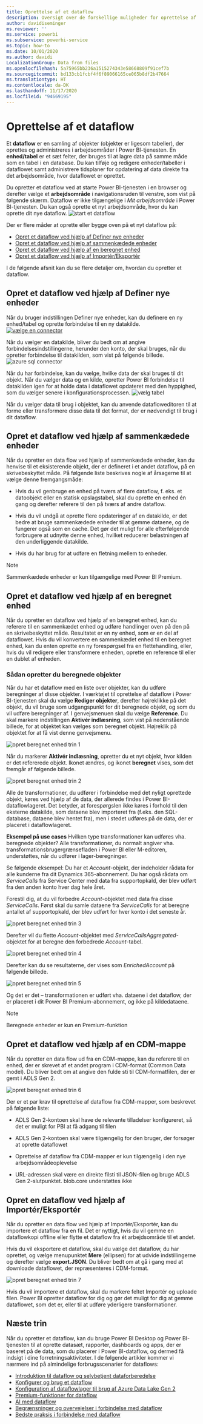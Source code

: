 ```yaml
---
title: Oprettelse af et dataflow
description: Oversigt over de forskellige muligheder for oprettelse af et dataflow
author: davidiseminger
ms.reviewer: ''
ms.service: powerbi
ms.subservice: powerbi-service
ms.topic: how-to
ms.date: 10/01/2020
ms.author: davidi
LocalizationGroup: Data from files
ms.openlocfilehash: 5a75965bb236a1515274343e58668809f91cef7b
ms.sourcegitcommit: bd133cb1fcbf4f6f89066165ce065b8df2b47664
ms.translationtype: HT
ms.contentlocale: da-DK
ms.lasthandoff: 11/17/2020
ms.locfileid: "94669195"
---
```

# <a name="creating-a-dataflow"></a>Oprettelse af et dataflow
Et **dataflow** er en samling af objekter (objekter er ligesom tabeller), der oprettes og administreres i arbejdsområder i Power BI-tjenesten. En **enhed/tabel** er et sæt felter, der bruges til at lagre data på samme måde som en tabel i en database. Du kan tilføje og redigere enheder/tabeller i dataflowet samt administrere tidsplaner for opdatering af data direkte fra det arbejdsområde, hvor dataflowet er oprettet.

Du opretter et dataflow ved at starte Power BI-tjenesten i en browser og derefter vælge et **arbejdsområde** i navigationsruden til venstre, som vist på følgende skærm. Dataflow er ikke tilgængelige i *Mit arbejdsområde* i Power BI-tjenesten. Du kan også oprette et nyt arbejdsområde, hvor du kan oprette dit nye dataflow.
![start et dataflow](media/dataflows-create/create-options.png)

Der er flere måder at oprette eller bygge oven på et nyt dataflow på:

* [Opret et dataflow ved hjælp af Definer nye enheder](#create-a-dataflow-using-define-new-entities)
* [Opret et dataflow ved hjælp af sammenkædede enheder](#create-a-dataflow-using-linked-entities)
* [Opret et dataflow ved hjælp af en beregnet enhed](#create-a-dataflow-using-a-computed-entity)
* [Opret et dataflow ved hjælp af Importér/Eksportér](#create-a-dataflow-using-importexport)

I de følgende afsnit kan du se flere detaljer om, hvordan du opretter et dataflow.

## <a name="create-a-dataflow-using-define-new-entities"></a>Opret et dataflow ved hjælp af Definer nye enheder

Når du bruger indstillingen Definer nye enheder, kan du definere en ny enhed/tabel og oprette forbindelse til en ny datakilde.
[ ![vælge en connector](media/dataflows-create/create-connectors.png) ](media/dataflows-create/create-connectors.png#lightbox)

Når du vælger en datakilde, bliver du bedt om at angive forbindelsesindstillingerne, herunder den konto, der skal bruges, når du opretter forbindelse til datakilden, som vist på følgende billede.
![azure sql connector](media/dataflows-create/azure-sql-connector.png)

Når du har forbindelse, kan du vælge, hvilke data der skal bruges til dit objekt. Når du vælger data og en kilde, opretter Power BI forbindelse til datakilden igen for at holde data i dataflowet opdateret med den hyppighed, som du vælger senere i konfigurationsprocessen.
![vælg tabel](media/dataflows-create/choose-table.png)

Når du vælger data til brug i objektet, kan du anvende datafloweditoren til at forme eller transformere disse data til det format, der er nødvendigt til brug i dit dataflow. 

## <a name="create-a-dataflow-using-linked-entities"></a>Opret et dataflow ved hjælp af sammenkædede enheder

Når du opretter en data flow ved hjælp af sammenkædede enheder, kan du henvise til et eksisterende objekt, der er defineret i et andet dataflow, på en skrivebeskyttet måde. På følgende liste beskrives nogle af årsagerne til at vælge denne fremgangsmåde:

* Hvis du vil genbruge en enhed på tværs af flere dataflow, f. eks. et datoobjekt eller en statisk opslagstabel, skal du oprette en enhed én gang og derefter referere til den på tværs af andre dataflow.

* Hvis du vil undgå at oprette flere opdateringer af en datakilde, er det bedre at bruge sammenkædede enheder til at gemme dataene, og de fungerer også som en cache. Det gør det muligt for alle efterfølgende forbrugere at udnytte denne enhed, hvilket reducerer belastningen af den underliggende datakilde.

* Hvis du har brug for at udføre en fletning mellem to enheder.

> [!NOTE]
> Sammenkædede enheder er kun tilgængelige med Power BI Premium.

## <a name="create-a-dataflow-using-a-computed-entity"></a>Opret et dataflow ved hjælp af en beregnet enhed

Når du opretter en dataflow ved hjælp af en beregnet enhed, kan du referere til en sammenkædet enhed og udføre handlinger oven på den på en skrivebeskyttet måde. Resultatet er en ny enhed, som er en del af dataflowet. Hvis du vil konvertere en sammenkædet enhed til en beregnet enhed, kan du enten oprette en ny forespørgsel fra en flettehandling, eller, hvis du vil redigere eller transformere enheden, oprette en reference til eller en dublet af enheden.

### <a name="how-to-create-computed-entities"></a>Sådan opretter du beregnede objekter

Når du har et dataflow med en liste over objekter, kan du udføre beregninger af disse objekter.
I værktøjet til oprettelse af dataflow i Power BI-tjenesten skal du vælge **Rediger objekter**, derefter højreklikke på det objekt, du vil bruge som udgangspunkt for dit beregnede objekt, og som du vil udføre beregninger af. I genvejsmenuen skal du vælge **Reference**.
Du skal markere indstillingen **Aktivér indlæsning**, som vist på nedenstående billede, for at objektet kan vælges som beregnet objekt. Højreklik på objektet for at få vist denne genvejsmenu.

![opret beregnet enhed trin 1](media/dataflows-create/computed-entity-step-1.png)

Når du markerer **Aktivér indlæsning**, opretter du et nyt objekt, hvor kilden er det refererede objekt. Ikonet ændres, og ikonet **beregnet** vises, som det fremgår af følgende billede.

![opret beregnet enhed trin 2](media/dataflows-create/computed-entity-step-2.png)

Alle de transformationer, du udfører i forbindelse med det nyligt oprettede objekt, køres ved hjælp af de data, der allerede findes i Power BI-dataflowlageret. Det betyder, at forespørgslen ikke køres i forhold til den eksterne datakilde, som dataene blev importeret fra (f.eks. den SQL-database, dataene blev hentet fra), men i stedet udføres på de data, der er placeret i dataflowlageret.

**Eksempel på use cases** Hvilken type transformationer kan udføres vha. beregnede objekter? Alle transformationer, du normalt angiver vha. transformationsbrugergrænsefladen i Power BI eller M-editoren, understøttes, når du udfører i lager-beregninger.

Se følgende eksempel: Du har et *Account*-objekt, der indeholder rådata for alle kunderne fra dit Dynamics 365-abonnement. Du har også rådata om *ServiceCalls* fra Service Center med data fra supportopkald, der blev udført fra den anden konto hver dag hele året.

Forestil dig, at du vil forbedre *Account*-objektet med data fra disse *ServiceCalls*.
Først skal du samle dataene fra *ServiceCalls* for at beregne antallet af supportopkald, der blev udført for hver konto i det seneste år.

![opret beregnet enhed trin 3](media/dataflows-create/computed-entity-step-3.png)

Derefter vil du flette *Account*-objektet med *ServiceCallsAggregated*-objektet for at beregne den forbedrede *Account*-tabel.

![opret beregnet enhed trin 4](media/dataflows-create/computed-entity-step-4.png)

Derefter kan du se resultaterne, der vises som *EnrichedAccount* på følgende billede.

![opret beregnet enhed trin 5](media/dataflows-create/computed-entity-step-5.png)

Og det er det – transformationen er udført vha. dataene i det dataflow, der er placeret i dit Power BI Premium-abonnement, og ikke på kildedataene.

> [!NOTE]
> Beregnede enheder er kun en Premium-funktion

## <a name="create-a-dataflow-using-a-cdm-folder"></a>Opret et dataflow ved hjælp af en CDM-mappe

Når du opretter en data flow ud fra en CDM-mappe, kan du referere til en enhed, der er skrevet af et andet program i CDM-format (Common Data model). Du bliver bedt om at angive den fulde sti til CDM-formatfilen, der er gemt i ADLS Gen 2.

 ![opret beregnet enhed trin 6](media/dataflows-create/attach-cdm.jpg)

Der er et par krav til oprettelse af dataflow fra CDM-mapper, som beskrevet på følgende liste:

* ADLS Gen 2-kontoen skal have de relevante tilladelser konfigureret, så det er muligt for PBI at få adgang til filen

* ADLS Gen 2-kontoen skal være tilgængelig for den bruger, der forsøger at oprette dataflowet

* Oprettelse af dataflow fra CDM-mapper er kun tilgængelig i den nye arbejdsområdeoplevelse

* URL-adressen skal være en direkte filsti til JSON-filen og bruge ADLS Gen 2-slutpunktet. blob.core understøttes ikke

## <a name="create-a-dataflow-using-importexport"></a>Opret en dataflow ved hjælp af Importér/Eksportér

Når du opretter en data flow ved hjælp af Importér/Eksportér, kan du importere et dataflow fra en fil. Det er nyttigt, hvis du vil gemme en dataflowkopi offline eller flytte et dataflow fra ét arbejdsområde til et andet. 

Hvis du vil eksportere et dataflow, skal du vælge det dataflow, du har oprettet, og vælge menupunktet **Mere** (ellipsen) for at udvide indstillingerne og derefter vælge **export.JSON**. Du bliver bedt om at gå i gang med at downloade dataflowet, der repræsenteres i CDM-format.

![opret beregnet enhed trin 7](media/dataflows-create/export-dataflow.png)

Hvis du vil importere et dataflow, skal du markere feltet Importér og uploade filen. Power BI opretter dataflow for dig og gør det muligt for dig at gemme dataflowet, som det er, eller til at udføre yderligere transformationer.

## <a name="next-steps"></a>Næste trin

Når du opretter et dataflow, kan du bruge Power BI Desktop og Power BI-tjenesten til at oprette datasæt, rapporter, dashboards og apps, der er baseret på de data, som du placerer i Power BI-dataflow, og dermed få indsigt i dine forretningsaktiviteter. I de følgende artikler kommer vi nærmere ind på almindelige forbrugsscenarier for dataflows:

* [Introduktion til dataflow og selvbetjent dataforberedelse](dataflows-introduction-self-service.md)
* [Konfigurer og brug et dataflow](dataflows-configure-consume.md)
* [Konfiguration af dataflowlager til brug af Azure Data Lake Gen 2](dataflows-azure-data-lake-storage-integration.md)
* [Premium-funktioner for dataflow](dataflows-premium-features.md)
* [AI med dataflow](dataflows-machine-learning-integration.md)
* [Begrænsninger og overvejelser i forbindelse med dataflow](dataflows-features-limitations.md)
* [Bedste praksis i forbindelse med dataflow](dataflows-best-practices.md)